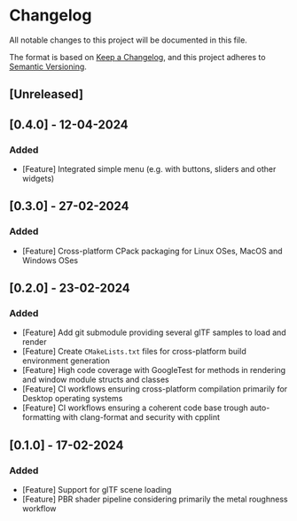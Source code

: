 # Changelog

All notable changes to this project will be documented in this file.

The format is based on [Keep a Changelog](https://keepachangelog.com/en/1.0.0/),
and this project adheres to [Semantic Versioning](https://semver.org/spec/v2.0.0.html).

## [Unreleased]

## [0.4.0] - 12-04-2024

### Added

- [Feature] Integrated simple menu (e.g. with buttons, sliders and other widgets)

## [0.3.0] - 27-02-2024

### Added

- [Feature] Cross-platform CPack packaging for Linux OSes, MacOS and Windows OSes

## [0.2.0] - 23-02-2024

### Added

- [Feature] Add git submodule providing several glTF samples to load and render
- [Feature] Create `CMakeLists.txt` files for cross-platform build environment generation
- [Feature] High code coverage with GoogleTest for methods in rendering and window module structs and classes 
- [Feature] CI workflows ensuring cross-platform compilation primarily for Desktop operating systems
- [Feature] CI workflows ensuring a coherent code base trough auto-formatting with clang-format and security with cpplint 

## [0.1.0] - 17-02-2024

### Added

- [Feature] Support for glTF scene loading
- [Feature] PBR shader pipeline considering primarily the metal roughness workflow